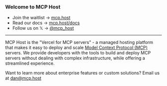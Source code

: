 ### Welcome to MCP Host

<!-- - Check out our main project [mcp-host](https://github.com/mcp-host/mcp-host) -->
- Join the waitlist → [mcp.host](https://mcp.host)
- Read our docs → [mcp.host/docs](https://mcp.host/docs)
- Follow us on 𝕏 → [@mcp_host](https://x.com/mcp_host)
<!-- - Join our [Discord](https://discord.gg/mcphost) -->

---

MCP Host is the "Vercel for MCP servers" - a managed hosting platform that makes it easy to deploy and scale [Model Context Protocol (MCP)](https://modelcontextprotocol.io/) servers. We provide developers with the tools to build and deploy MCP servers without dealing with complex infrastructure, while offering a streamlined experience.

Want to learn more about enterprise features or custom solutions? Email us at dan@mcp.host

